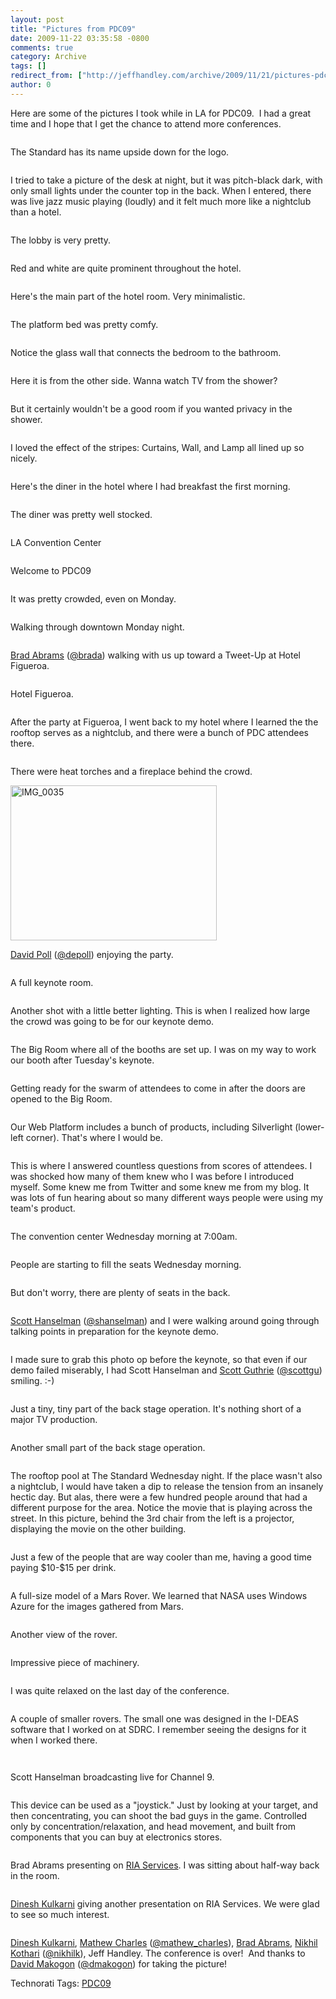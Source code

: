 ```yaml
---
layout: post
title: "Pictures from PDC09"
date: 2009-11-22 03:35:58 -0800
comments: true
category: Archive
tags: []
redirect_from: ["http://jeffhandley.com/archive/2009/11/21/pictures-pdc09"]
author: 0
---
```

<!-- more -->
<p>Here are some of the pictures I took while in LA for PDC09.  I had a great time and I hope that I get the chance to attend more conferences.</p>  <p><a href="http://3.bp.blogspot.com/_W4DGgTuAByY/SwiPRWZXe_I/AAAAAAAAAHQ/M0C-z9YOyZo/s1600/IMG_0051.JPG"><img border="0" alt="" src="http://3.bp.blogspot.com/_W4DGgTuAByY/SwiPRWZXe_I/AAAAAAAAAHQ/M0C-z9YOyZo/s320/IMG_0051.JPG" /></a></p>  <p>The Standard has its name upside down for the logo.</p>  <p><a href="http://3.bp.blogspot.com/_W4DGgTuAByY/SwiPR05drSI/AAAAAAAAAHY/cn1z1004NaA/s1600/IMG_0053.JPG"><img border="0" alt="" src="http://3.bp.blogspot.com/_W4DGgTuAByY/SwiPR05drSI/AAAAAAAAAHY/cn1z1004NaA/s320/IMG_0053.JPG" /></a></p>  <p>I tried to take a picture of the desk at night, but it was pitch-black dark, with only small lights under the counter top in the back. When I entered, there was live jazz music playing (loudly) and it felt much more like a nightclub than a hotel.</p>  <p><a href="http://2.bp.blogspot.com/_W4DGgTuAByY/SwiPSV0e_SI/AAAAAAAAAHg/1qzRc5v-G_0/s1600/IMG_0054.JPG"><img border="0" alt="" src="http://2.bp.blogspot.com/_W4DGgTuAByY/SwiPSV0e_SI/AAAAAAAAAHg/1qzRc5v-G_0/s320/IMG_0054.JPG" /></a></p>  <p>The lobby is very pretty.</p>  <p><a href="http://1.bp.blogspot.com/_W4DGgTuAByY/SwiPSg0oMsI/AAAAAAAAAHo/pU_SvIwtmJg/s1600/IMG_0032.JPG"><img border="0" alt="" src="http://1.bp.blogspot.com/_W4DGgTuAByY/SwiPSg0oMsI/AAAAAAAAAHo/pU_SvIwtmJg/s320/IMG_0032.JPG" /></a></p>  <p>Red and white are quite prominent throughout the hotel.</p>  <p><a href="http://3.bp.blogspot.com/_W4DGgTuAByY/SwiPTZ371yI/AAAAAAAAAHw/rVSjAyYNrHw/s1600/IMG_0003.JPG"><img border="0" alt="" src="http://3.bp.blogspot.com/_W4DGgTuAByY/SwiPTZ371yI/AAAAAAAAAHw/rVSjAyYNrHw/s320/IMG_0003.JPG" /></a></p>  <p>Here's the main part of the hotel room. Very minimalistic.</p>  <p><a href="http://3.bp.blogspot.com/_W4DGgTuAByY/SwiQaCsEH0I/AAAAAAAAAH4/-R369iPQoWk/s1600/IMG_0008.JPG"><img border="0" alt="" src="http://3.bp.blogspot.com/_W4DGgTuAByY/SwiQaCsEH0I/AAAAAAAAAH4/-R369iPQoWk/s320/IMG_0008.JPG" /></a></p>  <p>The platform bed was pretty comfy.</p>  <p><a href="http://1.bp.blogspot.com/_W4DGgTuAByY/SwiQvPDmn8I/AAAAAAAAAIA/tqTI5o14oxE/s1600/IMG_0002.JPG"><img border="0" alt="" src="http://1.bp.blogspot.com/_W4DGgTuAByY/SwiQvPDmn8I/AAAAAAAAAIA/tqTI5o14oxE/s320/IMG_0002.JPG" /></a></p>  <p>Notice the glass wall that connects the bedroom to the bathroom.</p>  <p><a href="http://1.bp.blogspot.com/_W4DGgTuAByY/SwiRF9d7yFI/AAAAAAAAAII/-1SLDVhcWFw/s1600/IMG_0005.JPG"><img border="0" alt="" src="http://1.bp.blogspot.com/_W4DGgTuAByY/SwiRF9d7yFI/AAAAAAAAAII/-1SLDVhcWFw/s320/IMG_0005.JPG" /></a></p>  <p>Here it is from the other side. Wanna watch TV from the shower?</p>  <p><a href="http://1.bp.blogspot.com/_W4DGgTuAByY/SwiRT9B3XvI/AAAAAAAAAIQ/YT-ZYx7_vvE/s1600/IMG_0007.JPG"><img border="0" alt="" src="http://1.bp.blogspot.com/_W4DGgTuAByY/SwiRT9B3XvI/AAAAAAAAAIQ/YT-ZYx7_vvE/s320/IMG_0007.JPG" /></a></p>  <p>But it certainly wouldn't be a good room if you wanted privacy in the shower.</p>  <p><a href="http://4.bp.blogspot.com/_W4DGgTuAByY/SwiSI2G-9_I/AAAAAAAAAIo/kVlHCsLdvDY/s1600/IMG_0009.JPG"><img border="0" alt="" src="http://4.bp.blogspot.com/_W4DGgTuAByY/SwiSI2G-9_I/AAAAAAAAAIo/kVlHCsLdvDY/s320/IMG_0009.JPG" /></a></p>  <p>I loved the effect of the stripes: Curtains, Wall, and Lamp all lined up so nicely.</p>  <p><a href="http://1.bp.blogspot.com/_W4DGgTuAByY/SwiRklA4xHI/AAAAAAAAAIY/g4NCTjKxDMs/s1600/IMG_0012.JPG"><img border="0" alt="" src="http://1.bp.blogspot.com/_W4DGgTuAByY/SwiRklA4xHI/AAAAAAAAAIY/g4NCTjKxDMs/s320/IMG_0012.JPG" /></a></p>  <p>Here's the diner in the hotel where I had breakfast the first morning.</p>  <p><a href="http://2.bp.blogspot.com/_W4DGgTuAByY/SwiRwyTQycI/AAAAAAAAAIg/yui3NOIAfhw/s1600/IMG_0013.JPG"><img border="0" alt="" src="http://2.bp.blogspot.com/_W4DGgTuAByY/SwiRwyTQycI/AAAAAAAAAIg/yui3NOIAfhw/s320/IMG_0013.JPG" /></a></p>  <p>The diner was pretty well stocked.</p>  <p><a href="http://1.bp.blogspot.com/_W4DGgTuAByY/SwiTPOQeCnI/AAAAAAAAAIw/KXZSvpBo74s/s1600/IMG_0019.JPG"><img border="0" alt="" src="http://1.bp.blogspot.com/_W4DGgTuAByY/SwiTPOQeCnI/AAAAAAAAAIw/KXZSvpBo74s/s320/IMG_0019.JPG" /></a></p>  <p>LA Convention Center</p>  <p><a href="http://3.bp.blogspot.com/_W4DGgTuAByY/SwiTnHUIa1I/AAAAAAAAAI4/9Sx_dUyR218/s1600/IMG_0022.JPG"><img border="0" alt="" src="http://3.bp.blogspot.com/_W4DGgTuAByY/SwiTnHUIa1I/AAAAAAAAAI4/9Sx_dUyR218/s320/IMG_0022.JPG" /></a></p>  <p>Welcome to PDC09</p>  <p><a href="http://4.bp.blogspot.com/_W4DGgTuAByY/SwiT2G0BrzI/AAAAAAAAAJA/cg8-1U9IoLA/s1600/IMG_0023.JPG"><img border="0" alt="" src="http://4.bp.blogspot.com/_W4DGgTuAByY/SwiT2G0BrzI/AAAAAAAAAJA/cg8-1U9IoLA/s320/IMG_0023.JPG" /></a></p>  <p>It was pretty crowded, even on Monday.</p>  <p><a href="http://4.bp.blogspot.com/_W4DGgTuAByY/Swicj_9CczI/AAAAAAAAAJo/w6cO6tjX4Gk/s1600/IMG_0025.JPG"><img border="0" alt="" src="http://4.bp.blogspot.com/_W4DGgTuAByY/Swicj_9CczI/AAAAAAAAAJo/w6cO6tjX4Gk/s320/IMG_0025.JPG" /></a></p>  <p>Walking through downtown Monday night.</p>  <p><a href="http://2.bp.blogspot.com/_W4DGgTuAByY/SwidW-tQwTI/AAAAAAAAAJw/gwvx5z7eUcY/s1600/IMG_0026.JPG"><img border="0" alt="" src="http://2.bp.blogspot.com/_W4DGgTuAByY/SwidW-tQwTI/AAAAAAAAAJw/gwvx5z7eUcY/s320/IMG_0026.JPG" /></a></p>  <p><a href="http://blogs.msdn.com/BradA/" target="_blank">Brad Abrams</a> (<a href="http://twitter.com/brada" target="_blank">@brada</a>) walking with us up toward a Tweet-Up at Hotel Figueroa.</p>  <p><a href="http://3.bp.blogspot.com/_W4DGgTuAByY/Swiduj6GL5I/AAAAAAAAAJ4/ZjU_ppDfTio/s1600/IMG_0029.JPG"><img border="0" alt="" src="http://3.bp.blogspot.com/_W4DGgTuAByY/Swiduj6GL5I/AAAAAAAAAJ4/ZjU_ppDfTio/s320/IMG_0029.JPG" /></a></p>  <p>Hotel Figueroa.</p>  <p><a href="http://4.bp.blogspot.com/_W4DGgTuAByY/SwiegMY5HPI/AAAAAAAAAKA/_u-TjsXlJKM/s1600/IMG_0033.JPG"><img border="0" alt="" src="http://4.bp.blogspot.com/_W4DGgTuAByY/SwiegMY5HPI/AAAAAAAAAKA/_u-TjsXlJKM/s320/IMG_0033.JPG" /></a></p>  <p>After the party at Figueroa, I went back to my hotel where I learned the the rooftop serves as a nightclub, and there were a bunch of PDC attendees there.</p>  <p><a href="http://1.bp.blogspot.com/_W4DGgTuAByY/SwifA_MfpnI/AAAAAAAAAKI/8sQ7aOx_IsA/s1600/IMG_0034.JPG"><img border="0" alt="" src="http://1.bp.blogspot.com/_W4DGgTuAByY/SwifA_MfpnI/AAAAAAAAAKI/8sQ7aOx_IsA/s320/IMG_0034.JPG" /></a></p>  <p>There were heat torches and a fireplace behind the crowd.</p>  <p><a href="http://jeffhandley.com/images/jeffhandley_com/WindowsLiveWriter/PicturesfromPDC09_113A3/IMG_0035.jpg" rel="lightbox"><img style="border-right-width: 0px; display: inline; border-top-width: 0px; border-bottom-width: 0px; border-left-width: 0px" title="IMG_0035" border="0" alt="IMG_0035" src="http://jeffhandley.com/images/jeffhandley_com/WindowsLiveWriter/PicturesfromPDC09_113A3/IMG_0035_thumb.jpg" width="330" height="248" /></a> </p>  <p><a href="http://www.davidpoll.com/" target="_blank">David Poll</a> (<a href="http://twitter.com/depoll" target="_blank">@depoll</a>) enjoying the party.</p>  <p><a href="http://1.bp.blogspot.com/_W4DGgTuAByY/SwiVvtH0ofI/AAAAAAAAAJY/gRSeyVNxBNY/s1600/IMG_0038.JPG"><img border="0" alt="" src="http://1.bp.blogspot.com/_W4DGgTuAByY/SwiVvtH0ofI/AAAAAAAAAJY/gRSeyVNxBNY/s320/IMG_0038.JPG" /></a></p>  <p>A full keynote room.</p>  <p><a href="http://1.bp.blogspot.com/_W4DGgTuAByY/SwiWpG3i_5I/AAAAAAAAAJg/sbV-IXzOD8c/s1600/IMG_0039.JPG"><img border="0" alt="" src="http://1.bp.blogspot.com/_W4DGgTuAByY/SwiWpG3i_5I/AAAAAAAAAJg/sbV-IXzOD8c/s320/IMG_0039.JPG" /></a></p>  <p>Another shot with a little better lighting. This is when I realized how large the crowd was going to be for our keynote demo.</p>  <p><a href="http://1.bp.blogspot.com/_W4DGgTuAByY/Swifgy-jKbI/AAAAAAAAAKQ/lJNl8SaNqu4/s1600/IMG_0040.JPG"><img border="0" alt="" src="http://1.bp.blogspot.com/_W4DGgTuAByY/Swifgy-jKbI/AAAAAAAAAKQ/lJNl8SaNqu4/s320/IMG_0040.JPG" /></a></p>  <p>The Big Room where all of the booths are set up. I was on my way to work our booth after Tuesday's keynote.</p>  <p><a href="http://3.bp.blogspot.com/_W4DGgTuAByY/Swif25AFrDI/AAAAAAAAAKY/F99HlnZ1SMU/s1600/IMG_0041.JPG"><img border="0" alt="" src="http://3.bp.blogspot.com/_W4DGgTuAByY/Swif25AFrDI/AAAAAAAAAKY/F99HlnZ1SMU/s320/IMG_0041.JPG" /></a></p>  <p>Getting ready for the swarm of attendees to come in after the doors are opened to the Big Room.</p>  <p><a href="http://2.bp.blogspot.com/_W4DGgTuAByY/SwigQlhh44I/AAAAAAAAAKg/emaqAof5bIA/s1600/IMG_0042.JPG"><img border="0" alt="" src="http://2.bp.blogspot.com/_W4DGgTuAByY/SwigQlhh44I/AAAAAAAAAKg/emaqAof5bIA/s320/IMG_0042.JPG" /></a></p>  <p>Our Web Platform includes a bunch of products, including Silverlight (lower-left corner). That's where I would be.</p>  <p><a href="http://2.bp.blogspot.com/_W4DGgTuAByY/SwigoKgPd0I/AAAAAAAAAKo/RgraCY98DFM/s1600/IMG_0043.JPG"><img border="0" alt="" src="http://2.bp.blogspot.com/_W4DGgTuAByY/SwigoKgPd0I/AAAAAAAAAKo/RgraCY98DFM/s320/IMG_0043.JPG" /></a></p>  <p>This is where I answered countless questions from scores of attendees. I was shocked how many of them knew who I was before I introduced myself. Some knew me from Twitter and some knew me from my blog. It was lots of fun hearing about so many different ways people were using my team's product.</p>  <p><a href="http://2.bp.blogspot.com/_W4DGgTuAByY/Swii3sudO2I/AAAAAAAAALA/zkHgRzJ1aO4/s1600/IMG_0058.JPG"><img border="0" alt="" src="http://2.bp.blogspot.com/_W4DGgTuAByY/Swii3sudO2I/AAAAAAAAALA/zkHgRzJ1aO4/s320/IMG_0058.JPG" /></a><a href="http://2.bp.blogspot.com/_W4DGgTuAByY/SwiihoP9luI/AAAAAAAAAK4/cRcb4UkgPnc/s1600/IMG_0057.JPG"><img border="0" alt="" src="http://2.bp.blogspot.com/_W4DGgTuAByY/SwiihoP9luI/AAAAAAAAAK4/cRcb4UkgPnc/s320/IMG_0057.JPG" /></a></p>  <p>The convention center Wednesday morning at 7:00am.</p>  <p><a href="http://1.bp.blogspot.com/_W4DGgTuAByY/SwijKXflaZI/AAAAAAAAALI/HXs6ExJ9Rro/s1600/IMG_0059.JPG"><img border="0" alt="" src="http://1.bp.blogspot.com/_W4DGgTuAByY/SwijKXflaZI/AAAAAAAAALI/HXs6ExJ9Rro/s320/IMG_0059.JPG" /></a></p>  <p>People are starting to fill the seats Wednesday morning.</p>  <p><a href="http://3.bp.blogspot.com/_W4DGgTuAByY/SwijcXhzOLI/AAAAAAAAALQ/MnDN4K-lymA/s1600/IMG_0050.JPG"><img border="0" alt="" src="http://3.bp.blogspot.com/_W4DGgTuAByY/SwijcXhzOLI/AAAAAAAAALQ/MnDN4K-lymA/s320/IMG_0050.JPG" /></a></p>  <p>But don't worry, there are plenty of seats in the back.</p>  <p><a href="http://2.bp.blogspot.com/_W4DGgTuAByY/SwijuwfQGPI/AAAAAAAAALY/YQ-fmO8CbHM/s1600/IMG_0060.JPG"><img border="0" alt="" src="http://2.bp.blogspot.com/_W4DGgTuAByY/SwijuwfQGPI/AAAAAAAAALY/YQ-fmO8CbHM/s320/IMG_0060.JPG" /></a></p>  <p><a href="http://hanselman.com" target="_blank">Scott Hanselman</a> (<a href="http://twitter.com/shanselman" target="_blank">@shanselman</a>) and I were walking around going through talking points in preparation for the keynote demo.</p>  <p><a href="http://2.bp.blogspot.com/_W4DGgTuAByY/SwikZ5HAELI/AAAAAAAAALg/RiIW7JRKoas/s1600/IMG_0061.JPG"><img border="0" alt="" src="http://2.bp.blogspot.com/_W4DGgTuAByY/SwikZ5HAELI/AAAAAAAAALg/RiIW7JRKoas/s320/IMG_0061.JPG" /></a></p>  <p>I made sure to grab this photo op before the keynote, so that even if our demo failed miserably, I had Scott Hanselman and <a href="http://weblogs.asp.net/ScottGu/" target="_blank">Scott Guthrie</a> (<a href="http://twitter.com/scottgu" target="_blank">@scottgu</a>) smiling. :-)</p>  <p><a href="http://3.bp.blogspot.com/_W4DGgTuAByY/SwikwOioXaI/AAAAAAAAALo/TYbzGdlKg8M/s1600/IMG_0062.JPG"><img border="0" alt="" src="http://3.bp.blogspot.com/_W4DGgTuAByY/SwikwOioXaI/AAAAAAAAALo/TYbzGdlKg8M/s320/IMG_0062.JPG" /></a></p>  <p>Just a tiny, tiny part of the back stage operation. It's nothing short of a major TV production.</p>  <p><a href="http://3.bp.blogspot.com/_W4DGgTuAByY/SwilSFkwIHI/AAAAAAAAALw/9TozNLnVRGg/s1600/IMG_0024.JPG"><img border="0" alt="" src="http://3.bp.blogspot.com/_W4DGgTuAByY/SwilSFkwIHI/AAAAAAAAALw/9TozNLnVRGg/s320/IMG_0024.JPG" /></a></p>  <p>Another small part of the back stage operation.</p>  <p><a href="http://3.bp.blogspot.com/_W4DGgTuAByY/SwilpXKTy0I/AAAAAAAAAL4/qib71kvENY4/s1600/IMG_0069.JPG"><img border="0" alt="" src="http://3.bp.blogspot.com/_W4DGgTuAByY/SwilpXKTy0I/AAAAAAAAAL4/qib71kvENY4/s320/IMG_0069.JPG" /></a></p>  <p>The rooftop pool at The Standard Wednesday night. If the place wasn't also a nightclub, I would have taken a dip to release the tension from an insanely hectic day. But alas, there were a few hundred people around that had a different purpose for the area. Notice the movie that is playing across the street. In this picture, behind the 3rd chair from the left is a projector, displaying the movie on the other building.</p>  <p><a href="http://3.bp.blogspot.com/_W4DGgTuAByY/SwimrODciaI/AAAAAAAAAMA/8_fC9BpHa88/s1600/IMG_0070.JPG"><img border="0" alt="" src="http://3.bp.blogspot.com/_W4DGgTuAByY/SwimrODciaI/AAAAAAAAAMA/8_fC9BpHa88/s320/IMG_0070.JPG" /></a></p>  <p>Just a few of the people that are way cooler than me, having a good time paying $10-$15 per drink.</p>  <p><a href="http://3.bp.blogspot.com/_W4DGgTuAByY/SwinJG2wWVI/AAAAAAAAAMI/L5l-w6NWFPU/s1600/IMG_0076.JPG"><img border="0" alt="" src="http://3.bp.blogspot.com/_W4DGgTuAByY/SwinJG2wWVI/AAAAAAAAAMI/L5l-w6NWFPU/s320/IMG_0076.JPG" /></a></p>  <p>A full-size model of a Mars Rover. We learned that NASA uses Windows Azure for the images gathered from Mars.</p>  <p><a href="http://3.bp.blogspot.com/_W4DGgTuAByY/SwineCwc1cI/AAAAAAAAAMQ/AI9RRKsjtlc/s1600/IMG_0077.JPG"><img border="0" alt="" src="http://3.bp.blogspot.com/_W4DGgTuAByY/SwineCwc1cI/AAAAAAAAAMQ/AI9RRKsjtlc/s320/IMG_0077.JPG" /></a></p>  <p>Another view of the rover.</p>  <p><a href="http://1.bp.blogspot.com/_W4DGgTuAByY/Swio0rOACuI/AAAAAAAAAMw/piUdvZ8Czmw/s1600/IMG_0084.JPG"><img border="0" alt="" src="http://1.bp.blogspot.com/_W4DGgTuAByY/Swio0rOACuI/AAAAAAAAAMw/piUdvZ8Czmw/s320/IMG_0084.JPG" /></a><a href="http://2.bp.blogspot.com/_W4DGgTuAByY/Swio_lk1UUI/AAAAAAAAAM4/GYmf4cj7XtQ/s1600/IMG_0086.JPG"><img border="0" alt="" src="http://2.bp.blogspot.com/_W4DGgTuAByY/Swio_lk1UUI/AAAAAAAAAM4/GYmf4cj7XtQ/s320/IMG_0086.JPG" /></a></p>  <p>Impressive piece of machinery.</p>  <p><a href="http://4.bp.blogspot.com/_W4DGgTuAByY/SwiqyZUoa7I/AAAAAAAAANY/3I3estGAayk/s1600/IMG_0097.JPG"><img border="0" alt="" src="http://4.bp.blogspot.com/_W4DGgTuAByY/SwiqyZUoa7I/AAAAAAAAANY/3I3estGAayk/s320/IMG_0097.JPG" /></a></p>  <p>I was quite relaxed on the last day of the conference.</p>  <p><a href="http://3.bp.blogspot.com/_W4DGgTuAByY/SwinyuHe06I/AAAAAAAAAMY/u6gfGlJka2g/s1600/IMG_0078.JPG"><img border="0" alt="" src="http://3.bp.blogspot.com/_W4DGgTuAByY/SwinyuHe06I/AAAAAAAAAMY/u6gfGlJka2g/s320/IMG_0078.JPG" /></a></p>  <p>A couple of smaller rovers. The small one was designed in the I-DEAS software that I worked on at SDRC. I remember seeing the designs for it when I worked there.</p>  <p><a href="http://1.bp.blogspot.com/_W4DGgTuAByY/SwioDHWuDGI/AAAAAAAAAMg/iL0jfr711-A/s1600/IMG_0081.JPG"><img border="0" alt="" src="http://1.bp.blogspot.com/_W4DGgTuAByY/SwioDHWuDGI/AAAAAAAAAMg/iL0jfr711-A/s320/IMG_0081.JPG" /></a><a href="http://3.bp.blogspot.com/_W4DGgTuAByY/SwioSHDM_yI/AAAAAAAAAMo/JvWotlRxFEk/s1600/IMG_0083.JPG"><img border="0" alt="" src="http://3.bp.blogspot.com/_W4DGgTuAByY/SwioSHDM_yI/AAAAAAAAAMo/JvWotlRxFEk/s320/IMG_0083.JPG" /></a></p>  <p><a href="http://1.bp.blogspot.com/_W4DGgTuAByY/SwipdB1myNI/AAAAAAAAANA/QorDT3HwYp4/s1600/IMG_0087.JPG"><img border="0" alt="" src="http://1.bp.blogspot.com/_W4DGgTuAByY/SwipdB1myNI/AAAAAAAAANA/QorDT3HwYp4/s320/IMG_0087.JPG" /></a></p>  <p>Scott Hanselman broadcasting live for Channel 9.</p>  <p><a href="http://4.bp.blogspot.com/_W4DGgTuAByY/Swip6CvFVuI/AAAAAAAAANI/QUJiMVOMHYo/s1600/IMG_0088.JPG"><img border="0" alt="" src="http://4.bp.blogspot.com/_W4DGgTuAByY/Swip6CvFVuI/AAAAAAAAANI/QUJiMVOMHYo/s320/IMG_0088.JPG" /></a></p>  <p>This device can be used as a "joystick." Just by looking at your target, and then concentrating, you can shoot the bad guys in the game. Controlled only by concentration/relaxation, and head movement, and built from components that you can buy at electronics stores.</p>  <p><a href="http://4.bp.blogspot.com/_W4DGgTuAByY/SwiqfgsrTHI/AAAAAAAAANQ/Cl_ZQywm6no/s1600/IMG_0090.JPG"><img border="0" alt="" src="http://4.bp.blogspot.com/_W4DGgTuAByY/SwiqfgsrTHI/AAAAAAAAANQ/Cl_ZQywm6no/s320/IMG_0090.JPG" /></a></p>  <p>Brad Abrams presenting on <a href="http://silverlight.net/riaservices" target="_blank">RIA Services</a>. I was sitting about half-way back in the room.</p>  <p><a href="http://3.bp.blogspot.com/_W4DGgTuAByY/SwircbJrfuI/AAAAAAAAANg/DtZfMZh1NRQ/s1600/IMG_0098.JPG"><img border="0" alt="" src="http://3.bp.blogspot.com/_W4DGgTuAByY/SwircbJrfuI/AAAAAAAAANg/DtZfMZh1NRQ/s320/IMG_0098.JPG" /></a></p>  <p><a href="http://blogs.msdn.com/dinesh.kulkarni/" target="_blank">Dinesh Kulkarni</a> giving another presentation on RIA Services. We were glad to see so much interest.</p>  <p><a href="http://3.bp.blogspot.com/_W4DGgTuAByY/Swir0wVx10I/AAAAAAAAANo/ccX9X_khsIQ/s1600/IMG_0101.JPG"><img border="0" alt="" src="http://3.bp.blogspot.com/_W4DGgTuAByY/Swir0wVx10I/AAAAAAAAANo/ccX9X_khsIQ/s320/IMG_0101.JPG" /></a></p>  <p><a href="http://blogs.msdn.com/dinesh.kulkarni/" target="_blank">Dinesh Kulkarni</a>, <a href="http://blogs.msdn.com/digital_ruminations/" target="_blank">Mathew Charles</a> (<a href="http://twitter.com/mathew_charles" target="_blank">@mathew_charles</a>), <a href="http://blogs.msdn.com/BradA/" target="_blank">Brad Abrams</a>, <a href="http://nikhilk.net" target="_blank">Nikhil Kothari</a> (<a href="http://twitter.com/nikhilk" target="_blank">@nikhilk</a>), Jeff Handley. The conference is over!  And thanks to <a href="http://www.davidmakogon.com/" target="_blank">David Makogon</a> (<a href="http://twitter.com/dmakogon" target="_blank">@dmakogon</a>) for taking the picture!</p>  <p />  <div style="padding-bottom: 0px; margin: 0px; padding-left: 0px; padding-right: 0px; display: inline; float: none; padding-top: 0px" id="scid:0767317B-992E-4b12-91E0-4F059A8CECA8:c598e54b-32b1-4603-95b4-2d8f4e16f69e" class="wlWriterEditableSmartContent">Technorati Tags: <a href="http://technorati.com/tags/PDC09" rel="tag">PDC09</a></div>

